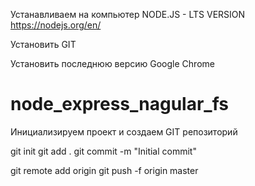 Устанавливаем на компьютер NODE.JS - LTS VERSION
https://nodejs.org/en/

Установить GIT

Установить последнюю версию Google Chrome





# node_express_nagular_fs

Инициализируем проект и создаем GIT репозиторий

git init
git add .
git commit -m "Initial commit"
<!-- project url для GIT -->
git remote add origin <project url>
git push -f origin master

<!-- Создаем .gitignore, чтобы не отправлять в репощиторий не нужные файлы. -->